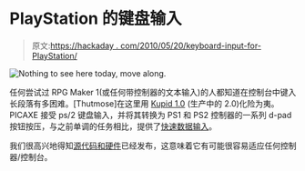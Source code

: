 # PlayStation 的键盘输入

> 原文:[https://hackaday . com/2010/05/20/keyboard-input-for-PlayStation/](https://hackaday.com/2010/05/20/keyboard-input-for-playstation/)

![](../Images/b7a82d3778fa1b380b5bcb337b5dc1d9.png "Nothing to see here today, move along.")

任何尝试过 RPG Maker 1(或任何带控制器的文本输入)的人都知道在控制台中键入长段落有多困难。[Thutmose]在这里用 [Kupid 1.0](http://thutmosesworkshop.com/blog/?page_id=196) (生产中的 2.0)化险为夷。PICAXE 接受 ps/2 键盘输入，并将其转换为 PS1 和 PS2 控制器的一系列 d-pad 按钮按压，与之前单调的任务相比，提供了[快速数据输入](http://www.ustream.tv/channel/kupid-testing)。

我们很高兴地得知[源代码和硬件](http://thutmosesworkshop.com/blog/?page_id=270)已经发布，这意味着它有可能很容易适应任何控制器/控制台。